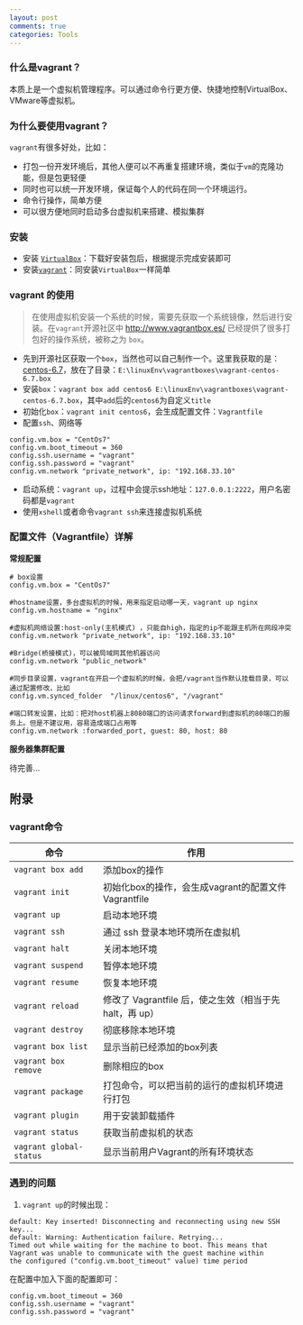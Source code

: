 ```yaml
---
layout: post
comments: true
categories: Tools
---
```



### 什么是vagrant？

本质上是一个虚拟机管理程序。可以通过命令行更方便、快捷地控制VirtualBox、VMware等虚拟机。


### 为什么要使用vagrant？

`vagrant`有很多好处，比如：

- 打包一份开发环境后，其他人便可以不再重复搭建环境，类似于`vm`的克隆功能，但是包更轻便
- 同时也可以统一开发环境，保证每个人的代码在同一个环境运行。
- 命令行操作，简单方便
- 可以很方便地同时启动多台虚拟机来搭建、模拟集群


### 安装

- 安装 [`VirtualBox`](https://www.virtualbox.org/wiki/Downloads)：下载好安装包后，根据提示完成安装即可
- 安装[`vagrant`](https://www.vagrantup.com/downloads.html)：同安装`VirtualBox`一样简单

### vagrant 的使用

> 在使用虚拟机安装一个系统的时候，需要先获取一个系统镜像，然后进行安装。在`vagrant`开源社区中 http://www.vagrantbox.es/  已经提供了很多打包好的操作系统，被称之为 `box`。

- 先到开源社区获取一个`box`，当然也可以自己制作一个。这里我获取的是：[centos-6.7](https://github.com/CommanderK5/packer-centos-template/releases/download/0.6.7/vagrant-centos-6.7.box)，放在了目录：`E:\linuxEnv\vagrantboxes\vagrant-centos-6.7.box`
- 安装`box`：`vagrant box add centos6 E:\linuxEnv\vagrantboxes\vagrant-centos-6.7.box`，其中`add`后的`centos6`为自定义`title`
- 初始化`box`：`vagrant init centos6`，会生成配置文件：`Vagrantfile`
- 配置`ssh`、网络等

```
config.vm.box = "CentOs7"
config.vm.boot_timeout = 360
config.ssh.username = "vagrant"
config.ssh.password = "vagrant"
config.vm.network "private_network", ip: "192.168.33.10"
```

- 启动系统：`vagrant up`，过程中会提示ssh地址：`127.0.0.1:2222`，用户名密码都是`vagrant`
- 使用`xshell`或者命令`vagrant ssh`来连接虚拟机系统


### 配置文件（Vagrantfile）详解

**常规配置**

```
# box设置
config.vm.box = "CentOs7"  

#hostname设置，多台虚拟机的时候，用来指定启动哪一天，vagrant up nginx
config.vm.hostname = "nginx"

#虚拟机网络设置:host-only(主机模式) ，只能自high，指定的ip不能跟主机所在网段冲突
config.vm.network "private_network", ip: "192.168.33.10"

#Bridge(桥接模式)，可以被局域网其他机器访问
config.vm.network "public_network"    

#同步目录设置，vagrant在开启一个虚拟机的时候，会把/vagrant当作默认挂载目录，可以通过配置修改，比如
config.vm.synced_folder  "/linux/centos6", "/vagrant"

#端口转发设置，比如：把对host机器上8080端口的访问请求forward到虚拟机的80端口的服务上。但是不建议用，容易造成端口占用等
config.vm.network :forwarded_port, guest: 80, host: 80

```

**服务器集群配置**

待完善...


## 附录

### vagrant命令

命令 | 作用
--- | ---
`vagrant box add` |	添加box的操作
`vagrant init` |	初始化box的操作，会生成vagrant的配置文件Vagrantfile
`vagrant up` |	启动本地环境
`vagrant ssh` |	通过 ssh 登录本地环境所在虚拟机
`vagrant halt` |	关闭本地环境
`vagrant suspend` |	暂停本地环境
`vagrant resume` |	恢复本地环境
`vagrant reload` |	修改了 Vagrantfile 后，使之生效（相当于先 halt，再 up）
`vagrant destroy` |	彻底移除本地环境
`vagrant box list` |	显示当前已经添加的box列表
`vagrant box remove` |	删除相应的box
`vagrant package` |	打包命令，可以把当前的运行的虚拟机环境进行打包
`vagrant plugin` |	用于安装卸载插件
`vagrant status` |	获取当前虚拟机的状态
`vagrant global-status` |	显示当前用户Vagrant的所有环境状态



### 遇到的问题

1. `vagrant up`的时候出现：

```
default: Key inserted! Disconnecting and reconnecting using new SSH key...
default: Warning: Authentication failure. Retrying...
Timed out while waiting for the machine to boot. This means that
Vagrant was unable to communicate with the guest machine within
the configured ("config.vm.boot_timeout" value) time period
```

在配置中加入下面的配置即可：

```
config.vm.boot_timeout = 360
config.ssh.username = "vagrant"
config.ssh.password = "vagrant"
```
